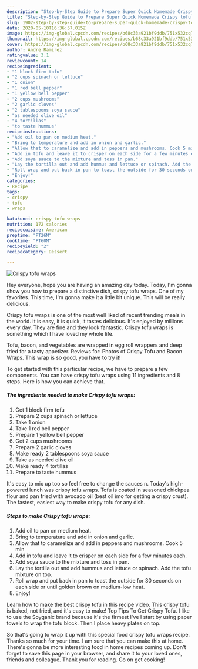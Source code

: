 ```yaml
---
description: "Step-by-Step Guide to Prepare Super Quick Homemade Crispy tofu wraps"
title: "Step-by-Step Guide to Prepare Super Quick Homemade Crispy tofu wraps"
slug: 1902-step-by-step-guide-to-prepare-super-quick-homemade-crispy-tofu-wraps
date: 2020-05-10T16:36:57.015Z
image: https://img-global.cpcdn.com/recipes/b68c33a921bf9ddb/751x532cq70/crispy-tofu-wraps-recipe-main-photo.jpg
thumbnail: https://img-global.cpcdn.com/recipes/b68c33a921bf9ddb/751x532cq70/crispy-tofu-wraps-recipe-main-photo.jpg
cover: https://img-global.cpcdn.com/recipes/b68c33a921bf9ddb/751x532cq70/crispy-tofu-wraps-recipe-main-photo.jpg
author: Andre Ramirez
ratingvalue: 3.1
reviewcount: 14
recipeingredient:
- "1 block firm tofu"
- "2 cups spinach or lettuce"
- "1 onion"
- "1 red bell pepper"
- "1 yellow bell pepper"
- "2 cups mushrooms"
- "2 garlic cloves"
- "2 tablespoons soya sauce"
- "as needed olive oil"
- "4 tortillas"
- "to taste hummus"
recipeinstructions:
- "Add oil to pan on medium heat."
- "Bring to temperature and add in onion and garlic."
- "Allow that to caramelize and add in peppers and mushrooms. Cook 5 min"
- "Add in tofu and leave it to crisper on each side for a few minutes each."
- "Add soya sauce to the mixture and toss in pan."
- "Lay the tortilla out and add hummus and lettuce or spinach. Add the tofu mixture on top."
- "Roll wrap and put back in pan to toast the outside for 30 seconds on each side or until golden brown on medium-low heat."
- "Enjoy!"
categories:
- Recipe
tags:
- crispy
- tofu
- wraps

katakunci: crispy tofu wraps 
nutrition: 172 calories
recipecuisine: American
preptime: "PT26M"
cooktime: "PT60M"
recipeyield: "2"
recipecategory: Dessert

---
```



![Crispy tofu wraps](https://img-global.cpcdn.com/recipes/b68c33a921bf9ddb/751x532cq70/crispy-tofu-wraps-recipe-main-photo.jpg)

Hey everyone, hope you are having an amazing day today. Today, I'm gonna show you how to prepare a distinctive dish, crispy tofu wraps. One of my favorites. This time, I'm gonna make it a little bit unique. This will be really delicious.

Crispy tofu wraps is one of the most well liked of recent trending meals in the world. It is easy, it is quick, it tastes delicious. It's enjoyed by millions every day. They are fine and they look fantastic. Crispy tofu wraps is something which I have loved my whole life.

Tofu, bacon, and vegetables are wrapped in egg roll wrappers and deep fried for a tasty appetizer. Reviews for: Photos of Crispy Tofu and Bacon Wraps. This wrap is so good, you have to try it!


To get started with this particular recipe, we have to prepare a few components. You can have crispy tofu wraps using 11 ingredients and 8 steps. Here is how you can achieve that.

<!--inarticleads1-->

##### The ingredients needed to make Crispy tofu wraps:

1. Get 1 block firm tofu
1. Prepare 2 cups spinach or lettuce
1. Take 1 onion
1. Take 1 red bell pepper
1. Prepare 1 yellow bell pepper
1. Get 2 cups mushrooms
1. Prepare 2 garlic cloves
1. Make ready 2 tablespoons soya sauce
1. Take as needed olive oil
1. Make ready 4 tortillas
1. Prepare to taste hummus


It&#39;s easy to mix up too so feel free to change the sauces n. Today&#39;s high-powered lunch was crispy tofu wraps. Tofu is coated in seasoned chickpea flour and pan fried with avocado oil (best oil imo for getting a crispy crust). The fastest, easiest way to make crispy tofu for any dish. 

<!--inarticleads2-->

##### Steps to make Crispy tofu wraps:

1. Add oil to pan on medium heat.
1. Bring to temperature and add in onion and garlic.
1. Allow that to caramelize and add in peppers and mushrooms. Cook 5 min
1. Add in tofu and leave it to crisper on each side for a few minutes each.
1. Add soya sauce to the mixture and toss in pan.
1. Lay the tortilla out and add hummus and lettuce or spinach. Add the tofu mixture on top.
1. Roll wrap and put back in pan to toast the outside for 30 seconds on each side or until golden brown on medium-low heat.
1. Enjoy!


Learn how to make the best crispy tofu in this recipe video. This crispy tofu is baked, not fried, and it&#39;s easy to make! Top Tips To Get Crispy Tofu. I like to use the Soyganic brand because it&#39;s the firmest I&#39;ve I start by using paper towels to wrap the tofu block. Then I place heavy plates on top. 

So that's going to wrap it up with this special food crispy tofu wraps recipe. Thanks so much for your time. I am sure that you can make this at home. There's gonna be more interesting food in home recipes coming up. Don't forget to save this page in your browser, and share it to your loved ones, friends and colleague. Thank you for reading. Go on get cooking!
